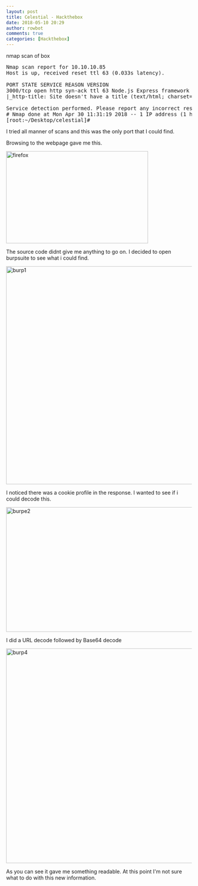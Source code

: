```yaml
---
layout: post
title: Celestial - Hackthebox
date: 2018-05-10 20:29
author: rowbot
comments: true
categories: [Hackthebox]
---
```

nmap scan of box
<pre>Nmap scan report for 10.10.10.85
Host is up, received reset ttl 63 (0.033s latency).

PORT STATE SERVICE REASON VERSION
3000/tcp open http syn-ack ttl 63 Node.js Express framework
|_http-title: Site doesn't have a title (text/html; charset=utf-8).

Service detection performed. Please report any incorrect results at https://nmap.org/submit/ .
# Nmap done at Mon Apr 30 11:31:19 2018 -- 1 IP address (1 host up) scanned in 13.24 seconds
[root:~/Desktop/celestial]#</pre>
I tried all manner of scans and this was the only port that I could find.

Browsing to the webpage gave me this.

<img class="alignnone size-full wp-image-98" src="http://offsecnewbie.com/wp-content/uploads/2018/05/firefox.png" alt="firefox" width="385" height="250" />

The source code didnt give me anything to go on. I decided to open burpsuite to see what i could find.

<img class="alignnone size-full wp-image-97" src="http://offsecnewbie.com/wp-content/uploads/2018/05/burp1.png" alt="burp1" width="1113" height="591" />

I noticed there was a cookie profile in the response. I wanted to see if i could decode this.

<img class="alignnone size-full wp-image-96" src="http://offsecnewbie.com/wp-content/uploads/2018/05/burpe2.png" alt="burpe2" width="1830" height="338" />

I did a URL decode followed by Base64 decode

<img class="alignnone size-full wp-image-100" src="http://offsecnewbie.com/wp-content/uploads/2018/05/burp4.png" alt="burp4" width="1883" height="582" />

As you can see it gave me something readable. At this point I'm not sure what to do with this new information.
